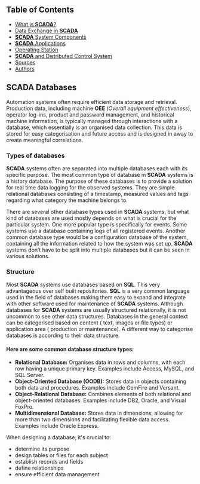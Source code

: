 ## Table of Contents
* [What is **SCADA**?](chapter_1.md)
* [Data Exchange in **SCADA**](chapter_2.md)
* [**SCADA** System Components](chapter_3.md)
* [**SCADA** Applications](chapter_4.md)
* [Operating Station](chapter_5.md)
* [**SCADA** and Distributed Control System](chapter_6.md)
* [Sources](chapter_8.md)
* [Authors](chapter_9.md)
  
## **SCADA** Databases
Automation systems often require efficient data storage and retrieval. Production data, including machine **OEE** (_Overall equipment effectiveness_), operator log-ins, product and password management, and historical machine information, is typically managed through interactions with a database, which essentially is an organised data collection. This data is stored for easy categorisation and future access and is designed in away to create meaningful correlations.

### Types of databases

**SCADA** systems often are separated into multiple databases each with its specific purpose. The most common type of database in **SCADA** systems is a history database. The purpose of these databases is to provide a solution for real time data logging for the observed systems. They are simple relational databases consisting of a timestamp, measured values and tags regarding what category the machine belongs to.

There are several other database types used in **SCADA** systems, but what kind of databases are used mostly depends on what is crucial for the particular system. One more popular type is specifically for events. Some systems use a database containing logs of all registered events. Another common database type would be a configuration database of the system, containing all the information related to how the system was set up. **SCADA** systems don’t have to be split into multiple databases but it can be seen in various solutions.

### Structure

Most **SCADA** systems use databases based on **SQL**. This very advantageous over self built repositories. **SQL** is a very common language used in the field of databases making them easy to expand and integrate with other software used for maintenance of **SCADA** systems. Although databases for **SCADA** systems are usually structured relationally, it is not uncommon to see other data structures.
Databases in the general context can be categorised based on content ( text, images or file types) or application area ( production or maintenance). A different way to categorise databases is according to their data structure.

#### Here are some common database structure types:
* **Relational Database:** Organises data in rows and columns, with each row having a unique primary key. Examples include Access, MySQL, and SQL Server.
* **Object-Oriented Database (OODB):** Stores data in objects containing both data and procedures. Examples include GemFire and Versant.
* **Object-Relational Database:** Combines elements of both relational and object-oriented databases. Examples include DB2, Oracle, and Visual FoxPro.
* **Multidimensional Database:** Stores data in dimensions, allowing for more than two dimensions and facilitating flexible data access. Examples include Oracle Express.

When designing a database, it's crucial to:

* determine its purpose
* design tables or files for each subject
* establish records and fields
* define relationships
* ensure efficient data management
